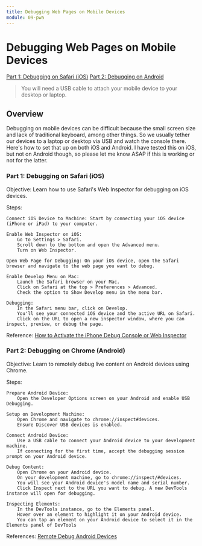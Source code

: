 ```yaml
---
title: Debugging Web Pages on Mobile Devices
module: 09-pwa
---
```


# Debugging Web Pages on Mobile Devices

[Part 1: Debugging on Safari (iOS)](#part-1-debugging-on-safari-ios)
[Part 2: Debugging on Android](#part-2-debugging-on-chrome-android)

>You will need a USB cable to attach your mobile device to your desktop or laptop.

## Overview

Debugging on mobile devices can be difficult because the small screen size and lack of traditional keyboard, among other things. So we usually tether our devices to a laptop or desktop via USB and watch the console there. Here's how to set that up on both iOS and Android. I have tested this on iOS, but not on Android though, so please let me know ASAP if this is working or not for the latter.

### Part 1: Debugging on Safari (iOS)
Objective: Learn how to use Safari's Web Inspector for debugging on iOS devices.


Steps:

    Connect iOS Device to Machine: Start by connecting your iOS device (iPhone or iPad) to your computer.

    Enable Web Inspector on iOS:
        Go to Settings > Safari.
        Scroll down to the bottom and open the Advanced menu.
        Turn on Web Inspector.

    Open Web Page for Debugging: On your iOS device, open the Safari browser and navigate to the web page you want to debug.

    Enable Develop Menu on Mac:
        Launch the Safari browser on your Mac.
        Click on Safari at the top > Preferences > Advanced.
        Check the option to Show Develop menu in the menu bar.

    Debugging:
        In the Safari menu bar, click on Develop.
        You'll see your connected iOS device and the active URL on Safari.
        Click on the URL to open a new inspector window, where you can inspect, preview, or debug the page​​.

Reference: [How to Activate the iPhone Debug Console or Web Inspector](https://www.lifewire.com/activate-the-debug-console-in-safari-445798)


### Part 2: Debugging on Chrome (Android)

Objective: Learn to remotely debug live content on Android devices using Chrome.

Steps:

    Prepare Android Device:
        Open the Developer Options screen on your Android and enable USB Debugging.

    Setup on Development Machine:
        Open Chrome and navigate to chrome://inspect#devices.
        Ensure Discover USB devices is enabled.

    Connect Android Device:
        Use a USB cable to connect your Android device to your development machine.
        If connecting for the first time, accept the debugging session prompt on your Android device.

    Debug Content:
        Open Chrome on your Android device.
        On your development machine, go to chrome://inspect/#devices.
        You will see your Android device's model name and serial number.
        Click Inspect next to the URL you want to debug. A new DevTools instance will open for debugging​​​​.

    Inspecting Elements:
        In the DevTools instance, go to the Elements panel.
        Hover over an element to highlight it on your Android device.
        You can tap an element on your Android device to select it in the Elements panel of DevTools​

​References: [Remote Debug Android Devices](https://developer.chrome.com/docs/devtools/remote-debugging/)